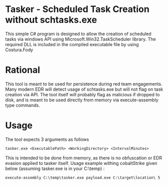 # Tasker - Scheduled Task Creation without schtasks.exe
This simple C# program is designed to allow the creation of scheduled tasks via windows API using Microsoft.Win32.TaskScheduler library. The required DLL is included in the compiled executable file by using Costura.Fody

# Rational
This tool is meant to be used for persistence during red team engagements. Many modern EDR will detect usage of schtasks.exe but will not flag on task creation via API. The tool itself will probably flag as malicious if dropped to disk, and is meant to be used directly from memory via execute-assembly type commands.

# Usage
The tool expects 3 arguments as follows 

```tasker.exe <ExecutablePath> <WorkingDirectory> <IntervalMinutes>``` 

This is intended to be done from memory, as there is no obfuscation or EDR evasion applied to tasker itself. Usage example withing cobaltStrike given below (assuming tasker.exe is in your C:\temp) : 

```execute-assembly C:\temp\tasker.exe payload.exe C:\target\location\ 5```
